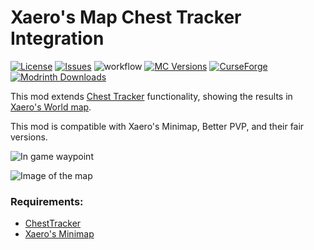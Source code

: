 # Xaero's Map Chest Tracker Integration
[![License](https://img.shields.io/github/license/fewwan/xaeros-map-chest-tracker-integration.svg)](http://www.gnu.org/licenses/lgpl-3.0.html)
[![Issues](https://img.shields.io/github/issues/fewwan/xaeros-map-chest-tracker-integration.svg)](https://github.com/fewwan/xaeros-map-chest-tracker-integration/issues)
![workflow](https://github.com/fewwan/xaeros-map-chest-tracker-integration/actions/workflows/gradle.yml/badge.svg)
[![MC Versions](http://cf.way2muchnoise.eu/versions/For%20MC_xaeros-map-chest-tracker-integration_all.svg)](https://curseforge.com/minecraft/mc-mods/xaeros-map-chest-tracker-integration)
[![CurseForge](http://cf.way2muchnoise.eu/full_xaeros-map-chest-tracker-integration_downloads.svg)](https://curseforge.com/minecraft/mc-mods/xaeros-map-chest-tracker-integration)
[![Modrinth Downloads](https://img.shields.io/modrinth/dt/xaeros-map-chest-tracker-integration?logo=modrinth)](https://modrinth.com/mod/xaeros-map-chest-tracker-integration)

This mod extends [Chest Tracker](https://modrinth.com/mod/chest-tracker) functionality, showing the results in [Xaero's World map](https://modrinth.com/mod/xaeros-world-map).

This mod is compatible with Xaero's Minimap, Better PVP, and their fair versions. 

![In game waypoint](https://github.com/fewwan/xaeros-map-chest-tracker-integration/assets/57836708/eeef4732-5453-4d2f-8a52-a31f3720268d)

![Image of the map](https://github.com/fewwan/xaeros-map-chest-tracker-integration/assets/57836708/f37adc81-8957-4161-82d5-3101c0916529)


### Requirements:
* [ChestTracker](https://modrinth.com/mod/chest-tracker)
* [Xaero's Minimap](https://modrinth.com/mod/xaeros-minimap)
